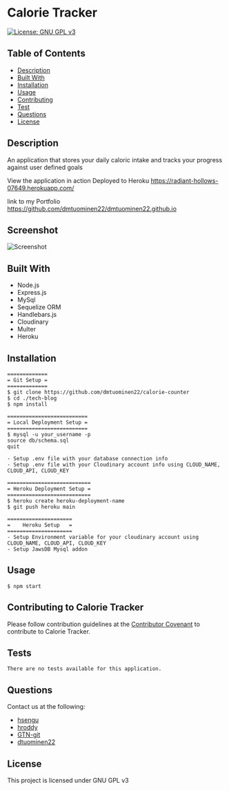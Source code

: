 # Calorie Tracker
[![License: GNU GPL v3](https://img.shields.io/badge/License-GNU%20GPL%20v3-blue.svg)](https://www.gnu.org/licenses/gpl-3.0)

## Table of Contents
* [Description](#description)
* [Built With](#built-with)
* [Installation](#installation)
* [Usage](#usage)
* [Contributing](#contributing-to-calorie-tracker)
* [Test](#test)
* [Questions](#questions)
* [License](#license)

## Description
An application that stores your daily caloric intake and tracks your progress against user defined goals

View the application in action 
Deployed to Heroku
https://radiant-hollows-07649.herokuapp.com/

link to my Portfolio
https://github.com/dmtuominen22/dmtuominen22.github.io




## Screenshot
![Screenshot](./public/img/screenshots/001.jpg)

## Built With
- Node.js
- Express.js
- MySql
- Sequelize ORM
- Handlebars.js
- Cloudinary
- Multer
- Heroku

## Installation
    =============
    = Git Setup =
    =============
	$ git clone https://github.com/dmtuominen22/calorie-counter
	$ cd ./tech-blog
	$ npm install

    ==========================
    = Local Deployment Setup =
    ==========================
    $ mysql -u your_username -p
    source db/schema.sql
    quit

    - Setup .env file with your database connection info
    - Setup .env file with your Cloudinary account info using CLOUD_NAME, CLOUD_API, CLOUD_KEY

    ===========================
    = Heroku Deployment Setup =
    ===========================
    $ heroku create heroku-deployment-name
    $ git push heroku main

    =====================
    =    Heroku Setup   =
    =====================
    - Setup Environment variable for your cloudinary account using CLOUD_NAME, CLOUD_API, CLOUD_KEY
    - Setup JawsDB Mysql addon

## Usage
	$ npm start

## Contributing to Calorie Tracker
Please follow contribution guidelines at the  [Contributor Covenant](https://www.contributor-covenant.org/version/2/1/code_of_conduct/) to contribute to Calorie Tracker.

## Tests
    There are no tests available for this application.

## Questions
Contact us at the following:
- [hsengu](https://github.com/hsengu)
- [hroddy](https://github.com/hroddy)
- [GTN-git](https://github.com/GTN-git)
- [dtuominen22](https://github.com/dtuominen22)

## License
This project is licensed under GNU GPL v3